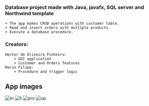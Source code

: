 ### Database project made with Java, javafx, SQL server and Northwind template
    + The app makes CRUD operations with customer table.
    + Read and insert orders with multiple products.
    + Execute a database procedure.
### Creators: 
    Hector de Oliveira Pinheiro:
        + GUI application
        + Customer and Orders features
    Mario Filipe:
        + Procedure and trigger logic

## App images
    
![in](./tree/main/imgs/insert.png)
![li](../tree/main/imgs/list.png)
![pro](./main/imgs/procedure.png)
![up](https://github.com/hecto600/Db2_procTrigger_project/tree/main/imgs/update.png)
    